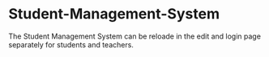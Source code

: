 # Student-Management-System
The Student Management System can be reloade in the edit and login page separately for students and teachers.
